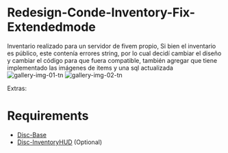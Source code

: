 # Redesign-Conde-Inventory-Fix-Extendedmode
Inventario realizado para un servidor de fivem propio, Si bien el inventario es público, este contenía errores string, por lo cual decidí cambiar el diseño y cambiar el código para que fuera compatible, también agregar que tiene implementado las imágenes de items y una sql actualizada
![gallery-img-01-tn](https://user-images.githubusercontent.com/74285569/215929775-47c65ef8-eed2-4f53-93b2-466aab477f44.png)
![gallery-img-02-tn](https://user-images.githubusercontent.com/74285569/215929782-7300573b-fc2e-4c99-932c-ddcc1038b079.png)

Extras:

# Requirements

- [Disc-Base](https://github.com/DiscworldZA/gta-resources/tree/master/disc-base)
- [Disc-InventoryHUD](https://github.com/DiscworldZA/gta-resources/tree/master/disc-inventoryhud) (Optional)
